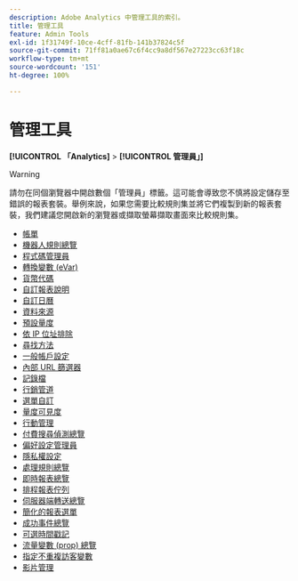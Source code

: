 ```yaml
---
description: Adobe Analytics 中管理工具的索引。
title: 管理工具
feature: Admin Tools
exl-id: 1f31749f-10ce-4cff-81fb-141b37824c5f
source-git-commit: 71ff81a0ae67c6f4cc9a8df567e27223cc63f18c
workflow-type: tm+mt
source-wordcount: '151'
ht-degree: 100%

---
```


# 管理工具

**[!UICONTROL 「Analytics]** > **[!UICONTROL 管理員」]**

>[!WARNING]
>
> 請勿在同個瀏覽器中開啟數個「管理員」標籤。這可能會導致您不慎將設定儲存至錯誤的報表套裝。舉例來說，如果您需要比較規則集並將它們複製到新的報表套裝，我們建議您開啟新的瀏覽器或擷取螢幕擷取畫面來比較規則集。

+ [帳單](billing-admin.md)
+ [機器人規則總覽](bot-removal/bot-rules.md)
+ [程式碼管理員](code-manager-admin.md)
+ [轉換變數 (eVar)](conversion-var-admin/conversion-var-admin.md)
+ [貨幣代碼](currency.md)
+ [自訂報表說明](custom-desc-admin.md)
+ [自訂日曆](/help/admin/admin/c-manage-report-suites/c-edit-report-suites/general/custom-calendar.md)
+ [資料來源](data-sources.md)
+ [預設量度](default-metrics.md)
+ [依 IP 位址排除](exclude-ip.md)
+ [尋找方法](finding-methods.md)
+ [一般帳戶設定](/help/admin/admin/c-manage-report-suites/c-edit-report-suites/general/general-acct-settings-admin.md)
+ [內部 URL 篩選器](/help/admin/admin/c-manage-report-suites/c-edit-report-suites/general/internal-url-filter-admin.md)
+ [記錄檔](logs.md)
+ [行銷管道](marketing-channels-admin.md)
+ [選單自訂](/help/admin/admin/c-manage-report-suites/c-edit-report-suites/general/customize-menus.md)
+ [量度可見度](metric-visibility.md)
+ [行動管理](mobile-management.md)
+ [付費搜尋偵測總覽](/help/admin/admin/c-manage-report-suites/c-edit-report-suites/general/paid-search-detection/paid-search-detection.md)
+ [偏好設定管理員](preferences-manager.md)
+ [隱私權設定](privacy-settings.md)
+ [處理規則總覽](/help/admin/admin/c-manage-report-suites/c-edit-report-suites/general/c-processing-rules/processing-rules.md)
+ [即時報表總覽](realtime/realtime.md)
+ [排程報表佇列](scheduled-reports-admin.md)
+ [伺服器端轉送總覽](c-server-side-forwarding/ssf.md)
+ [簡化的報表選單](t-simplified-menu.md)
+ [成功事件總覽](c-success-events/success-event.md)
+ [可選時間戳記](timestamp-optional.md)
+ [流量變數 (prop) 總覽](c-traffic-variables/traffic-var.md)
+ [指定不重複訪客變數](unique-visitor-variable-admin/t-unique-visitor-variable.md)
+ [影片管理](video-management.md)
